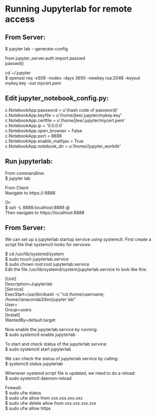 # Running Jupyterlab for remote access

## From Server:

$ jupyter lab --generate-config

from jupyter_server.auth import passwd \
passwd()

cd ~/.jupyter \
$ openssl req -x509 -nodes -days 3650 -newkey rsa:2048 -keyout mykey.key -out mycert.pem


## Edit jupyter_notebook_config.py:

c.NotebookApp.password = u'{hash code of password}' \
c.NotebookApp.keyfile = u'/home/jlee/.jupyter/mykey.key' \
c.NotebookApp.certfile = u'/home/jlee/.jupyter/mycert.pem' \
c.NotebookApp.ip = '0.0.0.0' \
c.NotebookApp.open_browser = False \
c.NotebookApp.port = 8888 \
c.NotebookApp.enable_mathjax = True \
c.NotebookApp.notebook_dir = u'/home/<username>/jupyter_workdir'

## Run jupyterlab:

From commandline: \
$ jupyter lab

From Client: \
Navigate to https://<hostname>:8888

Or: \
$ ssh -L 8888:localhost:8888 <username>@<hostname> \
Then navigate to https://localhost:8888


## From Server:
We can set up a jupyterlab startup service using systemctl. First create a script file that systemctl looks for services:

$ cd /usr/lib/systemd/system \
$ sudo touch jupyterlab.service \
$ sudo chown root:root jupyterlab.service \
Edit the file /usr/lib/systemd/system/jupyterlab.service to look like this:

[Unit] \
Description=Jupyterlab \
[Service] \
ExecStart=/usr/bin/bash -c "cd /home/username; /home/<username>/anaconda3/bin/jupyter lab" \
User=<username> \
Group=users \
[Install] \
WantedBy=default.target

Now enable the jupyterlab.service by running: \
$ sudo systemctl enable jupyterlab

To start and check status of the jupyterlab service: \
$ sudo systemctl start jupyterlab

We can check the status of jupyterlab service by calling: \
$ systemctl status jupyterlab

Whenever systemd script file is updated, we need to do a reload: \
$ sudo systemctl daemon-reload

Firewall: \
$ sudo ufw status \
$ sudo ufw allow from xxx.xxx.xxx.xxx \
$ sudo ufw delete allow from xxx.xxx.xxx.xxx \
$ sudo ufw allow https
